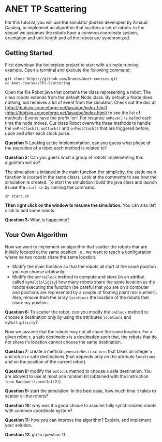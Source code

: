 # ANET TP Scattering


For this tutorial, you will use the simulator _jbotsim_ developed by Arnaud Casteig, to implement an algorithm that scatters a set of robots.
In the sequel we assumes the robots have a common coordinate system, orientation and unit length and all the robots are synchronized.

## Getting Started

First download the boilerplate project to start with a simple running example.
Open a terminal and execute the following command:

    git clone https://github.com/Bramas/Anet-courses.git
    cd Anet-courses/TP1-Scattering

Open the file Robot.java that contains the class representing a robot.
The class robots extends from the default Node class. By default a Node does nothing, but receives a lot of event from the simulator. Check out the doc at [http://jbotsim.sourceforge.net/javadoc/index.html](http://jbotsim.sourceforge.net/javadoc/index.html) to see the list of methods. Events have the prefix 'on'. For instance `onMove()` is called each time the node moves.
Our class Robot overwrite three methods to handle the `onPreClock()`,  `onClock()` and `onPostClock()` that are triggered before, upon and after each clock pulse.

__Question 1:__ Looking at the implementation, can you guess what phase of the execution of a robot each method is related to?

__Question 2:__ Can you guess what a group of robots implementing this algorithm will do?

The simulation is initiated in the main function (for simplicity, the static main function is located in the same class). Look at the comments to see how the simulation is created. To start the simulation (build the java class and launch it) use the `start.sh` by running the command:

    sh start.sh

__Then right click on the window to resume the simulation.__
You can also left click to add some robots.

__Question 3:__ What is happening?

## Your Own Algorithm

Now we want to implement an algorithm that scatter the robots that are initially located at the same position i.e., we want to reach a configuration where no two robots share the same location.

* Modify the main function so that the robots all start at the same position you can choose arbitrarily.
* Modify the `onPreClock` method to compute and store (in an attribut called `myMultiplicity`) how many robots share the same location as the robots executing the function (be careful that you are on a computer and positions are represented by a couple of floating point real number). Also, remove from the array `locations` the location of the robots that share my position.

__Question 6:__ To scatter the robot, can you modify the `onClock` method to choose a destination only by using the attributes `locations` and `myMultiplicity`?

Now we assume that the robots may not all share the same location. For a given robot r, a safe destination is a destination such that, the robots that do not share r's location cannot choose the same destination.

[//]: # "__Question 7:__ given the positions of all robots, propose a method to find safe destinations for a particular robot."

__Question 7:__ create a method `generateDestinations` that takes an integer `n` and return `n` safe destinations (that depends only on the attribute `locations` and on the position of the current robot).

__Question 8:__ modify the `onClock` method to choose a safe destination. You are allowed to use at most one random bit (obtained with the instruction `(new Random()).nextInt(2)`)

__Question 9:__ start the simulation. In the best case, how much time it takes to scatter all the robots?

__Question 10:__ why was it a good choice to assume fully synchronized robots with common coordinate system?

__Question 11:__ how you can improve the algorithm? Explain, and implement your solution.

__Question 12:__ go to question 11.
